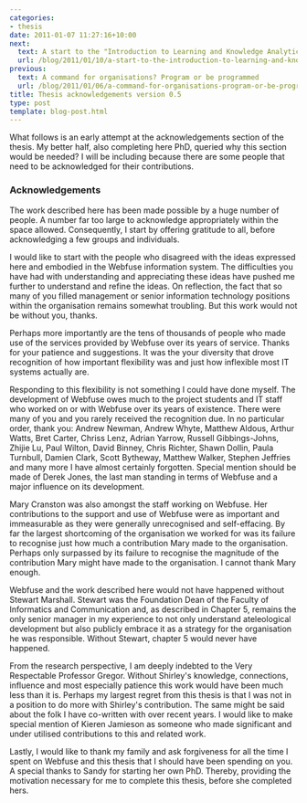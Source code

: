 ```yaml
---
categories:
- thesis
date: 2011-01-07 11:27:16+10:00
next:
  text: A start to the "Introduction to Learning and Knowledge Analytics" MOOC
  url: /blog/2011/01/10/a-start-to-the-introduction-to-learning-and-knowledge-analytics-mooc/
previous:
  text: A command for organisations? Program or be programmed
  url: /blog/2011/01/06/a-command-for-organisations-program-or-be-programmed/
title: Thesis acknowledgements version 0.5
type: post
template: blog-post.html
---
```

What follows is an early attempt at the acknowledgements section of the thesis. My better half, also completing here PhD, queried why this section would be needed? I will be including because there are some people that need to be acknowledged for their contributions.

### Acknowledgements

The work described here has been made possible by a huge number of people. A number far too large to acknowledge appropriately within the space allowed. Consequently, I start by offering gratitude to all, before acknowledging a few groups and individuals.

I would like to start with the people who disagreed with the ideas expressed here and embodied in the Webfuse information system. The difficulties you have had with understanding and appreciating these ideas have pushed me further to understand and refine the ideas. On reflection, the fact that so many of you filled management or senior information technology positions within the organisation remains somewhat troubling. But this work would not be without you, thanks.

Perhaps more importantly are the tens of thousands of people who made use of the services provided by Webfuse over its years of service. Thanks for your patience and suggestions. It was the your diversity that drove recognition of how important flexibility was and just how inflexible most IT systems actually are.

Responding to this flexibility is not something I could have done myself. The development of Webfuse owes much to the project students and IT staff who worked on or with Webfuse over its years of existence. There were many of you and you rarely received the recognition due. In no particular order, thank you: Andrew Newman, Andrew Whyte, Matthew Aldous, Arthur Watts, Bret Carter, Chriss Lenz, Adrian Yarrow, Russell Gibbings-Johns, Zhijie Lu, Paul Wilton, David Binney, Chris Richter, Shawn Dollin, Paula Turnbull, Damien Clark, Scott Bytheway, Matthew Walker, Stephen Jeffries and many more I have almost certainly forgotten. Special mention should be made of Derek Jones, the last man standing in terms of Webfuse and a major influence on its development.

Mary Cranston was also amongst the staff working on Webfuse. Her contributions to the support and use of Webfuse were as important and immeasurable as they were generally unrecognised and self-effacing. By far the largest shortcoming of the organisation we worked for was its failure to recognise just how much a contribution Mary made to the organisation. Perhaps only surpassed by its failure to recognise the magnitude of the contribution Mary might have made to the organisation. I cannot thank Mary enough.

Webfuse and the work described here would not have happened without Stewart Marshall. Stewart was the Foundation Dean of the Faculty of Informatics and Communication and, as described in Chapter 5, remains the only senior manager in my experience to not only understand ateleological development but also publicly embrace it as a strategy for the organisation he was responsible. Without Stewart, chapter 5 would never have happened.

From the research perspective, I am deeply indebted to the Very Respectable Professor Gregor. Without Shirley's knowledge, connections, influence and most especially patience this work would have been much less than it is. Perhaps my largest regret from this thesis is that I was not in a position to do more with Shirley's contribution. The same might be said about the folk I have co-written with over recent years. I would like to make special mention of Kieren Jamieson as someone who made significant and under utilised contributions to this and related work.

Lastly, I would like to thank my family and ask forgiveness for all the time I spent on Webfuse and this thesis that I should have been spending on you. A special thanks to Sandy for starting her own PhD. Thereby, providing the motivation necessary for me to complete this thesis, before she completed hers.
